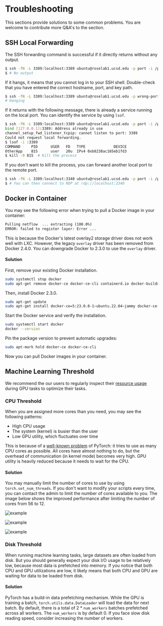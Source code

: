 # Troubleshooting

This sections provide solutions to some common problems. You are welcome to contribute more Q&A's to the section.

## SSH Local Forwarding

The SSH forwarding command is successful if it directly returns without any output.

```bash
$ ssh -fN -L 3389:localhost:3389 ubuntu@roselab1.ucsd.edu -p port -i /path/to/keyfile
$ # No output
```

If it hangs, it means that you cannot log in to your SSH shell. Double-check that you have entered the correct hostname, port, and key path.

```bash
$ ssh -fN -L 3389:localhost:3389 ubuntu@roselab1.ucsd.edu -p wrong-port -i /path/to/keyfile
# Hanging
```

If it returns with the following message, there is already a service running on the local port. You can identify the service by using `lsof`.

```bash
$ ssh -fN -L 3389:localhost:3389 ubuntu@roselab1.ucsd.edu -p port -i /path/to/keyfile
bind [127.0.0.1]:3389: Address already in use
channel_setup_fwd_listener_tcpip: cannot listen to port: 3389
Could not request local forwarding.
$ lsof -i :3389
COMMAND     PID      USER   FD   TYPE             DEVICE 
OtherApp    815      user   20u  IPv4 0xb8238ac165eb1fd3
$ kill -9 815  # Kill the process
```

If you don't want to kill the process, you can forward another local port to the remote port.

```bash
$ ssh -fN -L 3389:localhost:3340 ubuntu@roselab1.ucsd.edu -p port -i /path/to/keyfile
$ # You can then connect to RDP at rdp://localhost:3340
```

## Docker in Container

You may see the following error when trying to pull a Docker image in your container:

```bash
Pulling netflow  ... extracting (100.0%)
ERROR: failed to register layer: Error ...
```

This is because the Docker's latest overlay2 storage driver does not work well with LXC. However, the legacy `overlay` driver has been removed from Docker 2.4.0. You can downgrade Docker to 2.3.0 to use the `overlay` driver. 

#### Solution

First, remove your existing Docker installation.

```bash
sudo systemctl stop docker
sudo apt-get remove docker-ce docker-ce-cli containerd.io docker-buildx-plugin docker-compose-plugin
```

Then, install Docker 2.3.0.

```bash
sudo apt-get update
sudo apt-get install docker-ce=5:23.0.0-1~ubuntu.22.04~jammy docker-ce-cli=5:23.0.0-1~ubuntu.22.04~jammy containerd.io docker-buildx-plugin docker-compose-plugin
```

Start the Docker service and verify the installation.

```bash
sudo systemctl start docker
docker --version
```

Pin the package version to prevent automatic upgrades:

```bash
sudo apt-mark hold docker-ce docker-ce-cli
```

Now you can pull Docker images in your container.

## Machine Learning Threshold

We recommend the our users to regularly inspect their [resource usage](http://roselab1.ucsd.edu) during GPU tasks to optimize their tasks.

### CPU Threshold

When you are assigned more cores than you need, you may see the following patterns:

* High CPU usage
* The system (kernel) is busier than the user
* Low GPU utility, which fluctuates over time

This is because of a [well-known problem](https://discuss.pytorch.org/t/cpu-usage-far-too-high-and-training-inefficient/57228/3) of PyTorch:  it tries to use as many CPU cores as possible. All cores have almost nothing to do, but the overhead of communication (in kernel mode) becomes very high. GPU utility is heavily reduced because it needs to wait for the CPU.

#### Solution

You may manually limit the number of cores to use by using `torch.set_num_threads`. If you don't want to modify your scripts every time, you can contact the admin to limit the number of cores available to you. The image below shows the improved performance after limiting the number of cores from 56 to 12.

![example](/troubleshoot-1.png)

![example](/troubleshoot-2.png)

![example](/troubleshoot-3.png)

### Disk Threshold

When running machine learning tasks, large datasets are often loaded from disk. But you should generally expect your disk I/O usage to be relatively low, because most data is prefetched into memory. If you notice that both CPU and GPU utilizations are low, it likely means that both CPU and GPU are waiting for data to be loaded from disk.

#### Solution

PyTorch has a build-in data prefetching mechanism. While the GPU is training a batch, `torch.utils.data.DataLoader` will load the data for next batch. By default, there is a total of 2 * `num_workers` batches prefetched across all workers. The `num_workers` is by default 0. If you face slow disk reading speed, consider increasing the number of workers.




